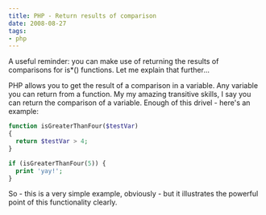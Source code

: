 ```yaml
---
title: PHP - Return results of comparison
date: 2008-08-27
tags:
- php
---
```

A useful reminder: you can make use of returning the results of comparisons for is*() functions.  Let me explain that further...

<!--more-->

PHP allows you to get the result of a comparison in a variable.  Any variable you can return from a function.  My my amazing transitive skills, I say you can return the comparison of a variable.  Enough of this drivel - here's an example:

```php
function isGreaterThanFour($testVar)
{
  return $testVar > 4;
}

if (isGreaterThanFour(5)) {
  print 'yay!';
}
```

So - this is a very simple example, obviously - but it illustrates the powerful point of this functionality clearly.
